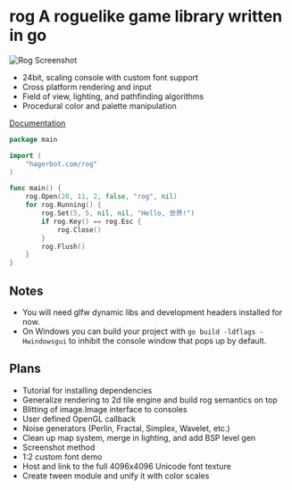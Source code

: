 rog A roguelike game library written in go
===
![Rog Screenshot](http://hagerbot.com/img/screenshot_rog_fov.png)

* 24bit, scaling console with custom font support
* Cross platform rendering and input
* Field of view, lighting, and pathfinding algorithms
* Procedural color and palette manipulation

[Documentation](http://hagerbot.com/rog/docs.html "Documentation")

```go
package main

import (
    "hagerbot.com/rog"
)

func main() {
    rog.Open(20, 11, 2, false, "rog", nil)
    for rog.Running() {
        rog.Set(5, 5, nil, nil, "Hello, 世界!")
        if rog.Key() == rog.Esc {
            rog.Close()
        }
        rog.Flush()
    }
}
```

Notes
-----
* You will need glfw dynamic libs and development headers installed for now.
* On Windows you can build your project with `go build -ldflags -Hwindowsgui` to inhibit the console window that pops up by default.

Plans
-----
* Tutorial for installing dependencies
* Generalize rendering to 2d tile engine and build rog semantics on top
* Blitting of image.Image interface to consoles
* User defined OpenGL callback
* Noise generators (Perlin, Fractal, Simplex, Wavelet, etc.)
* Clean up map system, merge in lighting, and add BSP level gen
* Screenshot method
* 1:2 custom font demo
* Host and link to the full 4096x4096 Unicode font texture
* Create tween module and unify it with color scales
